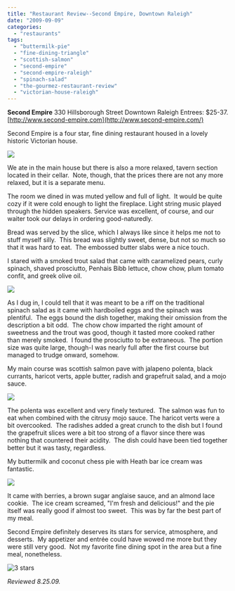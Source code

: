 ```yaml
---
title: "Restaurant Review--Second Empire, Downtown Raleigh"
date: "2009-09-09"
categories:
  - "restaurants"
tags:
  - "buttermilk-pie"
  - "fine-dining-triangle"
  - "scottish-salmon"
  - "second-empire"
  - "second-empire-raleigh"
  - "spinach-salad"
  - "the-gourmez-restaurant-review"
  - "victorian-house-raleigh"
---
```


**Second Empire** 330 Hillsborough Street Downtown Raleigh Entrees: $25-37. [http://www.second-empire.com](http://www.second-empire.com/)

Second Empire is a four star, fine dining restaurant housed in a lovely historic Victorian house.

![](http://www.thegourmez.com/gourmez/photos/secondempire.jpg)

We ate in the main house but there is also a more relaxed, tavern section located in their cellar.  Note, though, that the prices there are not any more relaxed, but it is a separate menu.

The room we dined in was muted yellow and full of light.  It would be quite cozy if it were cold enough to light the fireplace. Light string music played through the hidden speakers. Service was excellent, of course, and our waiter took our delays in ordering good-naturedly.

Bread was served by the slice, which I always like since it helps me not to stuff myself silly.  This bread was slightly sweet, dense, but not so much so that it was hard to eat.  The embossed butter slabs were a nice touch.

I stared with a smoked trout salad that came with caramelized pears, curly spinach, shaved prosciutto, Penhais Bibb lettuce, chow chow, plum tomato confit, and greek olive oil.

![](http://www.thegourmez.com/gourmez/photos/troutsalad.jpg)

As I dug in, I could tell that it was meant to be a riff on the traditional spinach salad as it came with hardboiled eggs and the spinach was plentiful.  The eggs bound the dish together, making their omission from the description a bit odd.  The chow chow imparted the right amount of sweetness and the trout was good, though it tasted more cooked rather than merely smoked.  I found the prosciutto to be extraneous.  The portion size was quite large, though-I was nearly full after the first course but managed to trudge onward, somehow.

My main course was scottish salmon pave with jalapeno polenta, black currants, haricot verts, apple butter, radish and grapefruit salad, and a mojo sauce.

![](http://www.thegourmez.com/gourmez/photos/scottishsalmon.jpg)

The polenta was excellent and very finely textured.  The salmon was fun to eat when combined with the citrusy mojo sauce. The haricot verts were a bit overcooked.  The radishes added a great crunch to the dish but I found the grapefruit slices were a bit too strong of a flavor since there was nothing that countered their acidity.  The dish could have been tied together better but it was tasty, regardless.

My buttermilk and coconut chess pie with Heath bar ice cream was fantastic.

![](http://www.thegourmez.com/gourmez/photos/buttermilkpie.jpg)

It came with berries, a brown sugar anglaise sauce, and an almond lace cookie.  The ice cream screamed, "I'm fresh and delicious!" and the pie itself was really good if almost too sweet.  This was by far the best part of my meal.

Second Empire definitely deserves its stars for service, atmosphere, and desserts.  My appetizer and entrée could have wowed me more but they were still very good.  Not my favorite fine dining spot in the area but a fine meal, nonetheless.




<div class="caption">

![3 stars](http://s3.amazonaws.com/thegourmez-wpmedia/2009/02/rating_avocado1.gif "rating_avocado1")</div>


_Reviewed 8.25.09._

